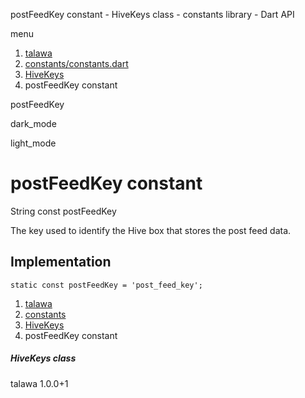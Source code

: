 




postFeedKey constant - HiveKeys class - constants library - Dart API







menu

1. [talawa](../../index.html)
2. [constants/constants.dart](../../constants_constants/constants_constants-library.html)
3. [HiveKeys](../../constants_constants/HiveKeys-class.html)
4. postFeedKey constant

postFeedKey


dark\_mode

light\_mode




# postFeedKey constant


String
const postFeedKey

The key used to identify the Hive box that stores the post feed data.


## Implementation

```
static const postFeedKey = 'post_feed_key';
```

 


1. [talawa](../../index.html)
2. [constants](../../constants_constants/constants_constants-library.html)
3. [HiveKeys](../../constants_constants/HiveKeys-class.html)
4. postFeedKey constant

##### HiveKeys class





talawa
1.0.0+1






